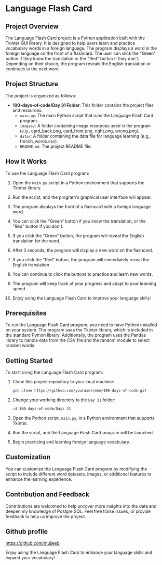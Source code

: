 # Language Flash Card

## Project Overview

The Language Flash Card project is a Python application built with the Tkinter GUI library. It is designed to help users learn and practice vocabulary words in a foreign language. The program displays a word in the foreign language on the front of a flashcard. The user can click the "Green" button if they know the translation or the "Red" button if they don't. Depending on their choice, the program reveals the English translation or continues to the next word.

## Project Structure

The project is organized as follows:

- **100-days-of-code/Day 31 Folder**: This folder contains the project files and resources.
  - `main.py`: The main Python script that runs the Language Flash Card program.
  - `images/`: A folder containing image resources used in the program (e.g., card_back.png, card_front.png, right.png, wrong.png).
  - `data/`: A folder containing the data file for language learning (e.g., french_words.csv).
  - `README.md`: The project README file.

## How It Works

To use the Language Flash Card program:

1. Open the `main.py` script in a Python environment that supports the Tkinter library.

2. Run the script, and the program's graphical user interface will appear.

3. The program displays the front of a flashcard with a foreign language word.

4. You can click the "Green" button if you know the translation, or the "Red" button if you don't.

5. If you click the "Green" button, the program will reveal the English translation for the word.

6. After 3 seconds, the program will display a new word on the flashcard.

7. If you click the "Red" button, the program will immediately reveal the English translation.

8. You can continue to click the buttons to practice and learn new words.

9. The program will keep track of your progress and adapt to your learning speed.

10. Enjoy using the Language Flash Card to improve your language skills!

## Prerequisites

To run the Language Flash Card program, you need to have Python installed on your system. The program uses the Tkinter library, which is included in the standard Python library. Additionally, the program uses the Pandas library to handle data from the CSV file and the random module to select random words.

## Getting Started

To start using the Language Flash Card program:

1. Clone this project repository to your local machine:

   ```bash
   git clone https://github.com/yourusername/100-days-of-code.git
   ```

2. Change your working directory to the `Day 31` folder:

   ```bash
   cd 100-days-of-code/Day\ 31
   ```

3. Open the Python script, `main.py`, in a Python environment that supports Tkinter.

4. Run the script, and the Language Flash Card program will be launched.

5. Begin practicing and learning foreign language vocabulary.

## Customization

You can customize the Language Flash Card program by modifying the script to include different word datasets, images, or additional features to enhance the learning experience.

## Contribution and Feedback

Contributions are welcomed to help uncover more insights into the data and deepen my knowledge of Postgre SQL. Feel free traise issues, or provide feedback to help us improve the project.


## Github profile
https://github.com/mujjeeb

Enjoy using the Language Flash Card to enhance your language skills and expand your vocabulary!